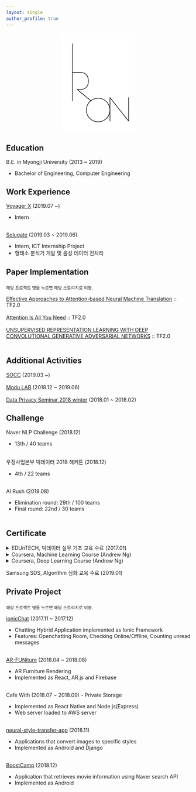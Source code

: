 ```yaml
---
layout: single 
author_profile: true
---
```


<p align="center"><img src="/assets/images/iron_mark.jpg" width="200"></p>

## Education
B.E. in Myongji University (2013 ~ 2019)
- Bachelor of Engineering, Computer Engineering<br>


## Work Experience
[Voyager X](https://www.voyagerx.com) (2019.07 ~)
- Intern
<br><br>

[Solugate](http://www.solugate.com) (2019.03 ~ 2019.06)
- Intern, ICT Internship Project
- 형태소 분석기 개발 및 음성 데이터 전처리


## Paper Implementation 
<sub>해당 프로젝트 명을 누르면 해당 스토리지로 이동.</sub>
<br>

[Effective Approaches to Attention-based Neural Machine Translation](https://github.com/thisisiron/nmt-attention-tf) :: TF2.0
<br><br>
[Attention Is All You Need](https://github.com/thisisiron/transformer-tf) :: TF2.0
<br><br>
[UNSUPERVISED REPRESENTATION LEARNING WITH DEEP CONVOLUTIONAL GENERATIVE ADVERSARIAL NETWORKS](https://github.com/thisisiron/dcgan-tf) :: TF2.0
<br><br>


## Additional Activities
[SOCC](http://socc-io.github.io/home/) (2019.03 ~)<br><br>
[Modu LAB](http://www.modulabs.co.kr) (2018.12 ~ 2019.06)<br><br>
[Data Privacy Seminar 2018 winter](http://hmcl.mju.ac.kr/doku.php?id=lab:labmain) (2018.01 ~ 2018.02)


## Challenge
Naver NLP Challenge (2018.12) 
- 13th / 40 teams
<br><br>

우정사업본부 빅데이터 2018 해커톤 (2018.12)  
- 4th / 22 teams
<br><br>

AI Rush (2019.08)
- Elimination round: 29th / 100 teams
- Final round: 22nd / 30 teams
<br><br>


## Certificate
<details>
<summary>EDUnTECH, 빅데이터 실무 기초 교육 수료 (2017.01)</summary>
<br>
<img src="/assets/images/BigdataCertificate.PNG" width="400">
</details>

<details>
<summary>Coursera, Machine Learning Course (Andrew Ng)</summary>
<br>
<img src="/assets/images/MLCertificate.PNG" width="400">
</details>

<details>
<summary>Coursera, Deep Learning Course (Andrew Ng)</summary>
<br>
<img src="/assets/images/NNandDL.PNG" width="400">
<img src="/assets/images/Improving_DNN.PNG" width="400">
<img src="/assets/images/Structuring_ML_Projects.PNG" width="400">
<img src="/assets/images/coursera_CNN.PNG" width="400">
<img src="/assets/images/coursera_RNN.PNG" width="400">
</details>

Samsung SDS, Algorithm 심화 교육 수료 (2019.01)


## Private Project
<sub>해당 프로젝트 명을 누르면 해당 스토리지로 이동.</sub>
<br>

[ionicChat](https://github.com/thisisiron/ionicChat) (2017.11 ~ 2017.12)
- Chatting Hybrid Application implemented as Ionic Framework
- Features: Openchatting Room, Checking Online/Offline, Counting unread messages 
<br><br>

[AR-FUNiture](https://github.com/hyuk22/AR-FUNiture) (2018.04 ~ 2018.06)
- AR Furniture Rendering
- Implemented as React, AR.js and Firebase
<br><br>

Cafe With (2018.07 ~ 2018.09) - Private Storage
- Implemented as React Native and Node.js(Express)
- Web server loaded to AWS server 
<br><br>

[neural-style-transfer-app](https://github.com/thisisiron/neural-style-transfer-app) (2018.11)
- Applications that convert images to specific styles 
- Implemented as Android and Django
<br><br>

[BoostCamp](https://github.com/thisisiron/BoostCamp) (2018.12)
- Application that retrieves movie information using Naver search API
- Implemented as Android
<br><br>
